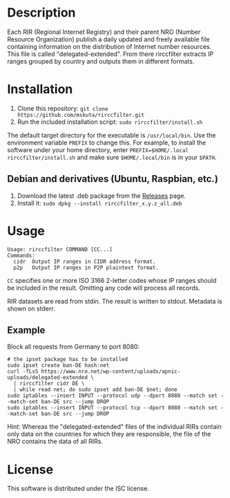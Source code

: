 Description
===========

Each RIR (Regional Internet Registry) and their parent NRO (Number Resource Organization) publish a daily updated and freely available file containing information on the distribution of Internet number resources. This file is called "delegated-extended". From there rirccfilter extracts IP ranges grouped by country and outputs them in different formats.


Installation
============

1. Clone this repository: `git clone https://github.com/mskuta/rirccfilter.git`
2. Run the included installation script: `sudo rirccfilter/install.sh`

The default target directory for the executable is `/usr/local/bin`. Use the environment variable `PREFIX` to change this. For example, to install the software under your home directory, enter `PREFIX=$HOME/.local rirccfilter/install.sh` and make sure `$HOME/.local/bin` is in your `$PATH`.

Debian and derivatives (Ubuntu, Raspbian, etc.) 
-----------------------------------------------

1. Download the latest .deb package from the [Releases](https://github.com/mskuta/rirccfilter/releases/latest) page.
2. Install it: `sudo dpkg --install rirccfilter_x.y.z_all.deb`


Usage
=====

```
Usage: rirccfilter COMMAND [CC...]
Commands:
  cidr  Output IP ranges in CIDR address format.
  p2p   Output IP ranges in P2P plaintext format.
```

`CC` specifies one or more ISO 3166 2-letter codes whose IP ranges should be included in the result. Omitting any code will process all records.

RIR datasets are read from stdin. The result is written to stdout. Metadata is shown on stderr.

Example
-------

Block all requests from Germany to port 8080:
```shell
# the ipset package has to be installed
sudo ipset create ban-DE hash:net
curl -fLsS https://www.nro.net/wp-content/uploads/apnic-uploads/delegated-extended \
  | rirccfilter cidr DE \
  | while read net; do sudo ipset add ban-DE $net; done
sudo iptables --insert INPUT --protocol udp --dport 8080 --match set --match-set ban-DE src --jump DROP
sudo iptables --insert INPUT --protocol tcp --dport 8080 --match set --match-set ban-DE src --jump DROP
```

Hint: Whereas the "delegated-extended" files of the individual RIRs contain only data on the countries for which they are responsible, the file of the NRO contains the data of all RIRs.


License
=======

This software is distributed under the ISC license.


